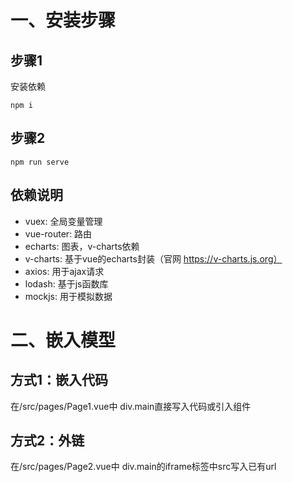# 一、安装步骤

## 步骤1
安装依赖
```
npm i
```

## 步骤2
```
npm run serve
```

## 依赖说明
- vuex: 全局变量管理
- vue-router: 路由
- echarts: 图表，v-charts依赖
- v-charts: 基于vue的echarts封装（官网 https://v-charts.js.org）
- axios: 用于ajax请求
- lodash: 基于js函数库
- mockjs: 用于模拟数据

# 二、嵌入模型

## 方式1：嵌入代码
在/src/pages/Page1.vue中
div.main直接写入代码或引入组件

## 方式2：外链
在/src/pages/Page2.vue中
div.main的iframe标签中src写入已有url
